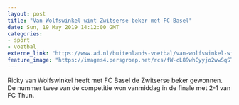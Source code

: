 ```yaml
---
layout: post
title: "Van Wolfswinkel wint Zwitserse beker met FC Basel"
date: Sun, 19 May 2019 14:12:00 GMT
categories: 
- sport 
- voetbal 
externe_link: "https://www.ad.nl/buitenlands-voetbal/van-wolfswinkel-wint-zwitserse-beker-met-fc-basel~a9cf6a7a/"
feature_image: "https://images4.persgroep.net/rcs/fW-cL89whCyyjo2wwSqSTbazqdg/diocontent/130617102/_fitwidth/400/?appId=21791a8992982cd8da851550a453bd7f&quality=0.7"
---
```


Ricky van Wolfswinkel heeft met FC Basel de Zwitserse beker gewonnen. De nummer twee van de competitie won vanmiddag in de finale met 2-1 van FC Thun.
